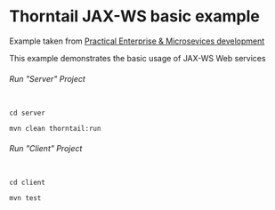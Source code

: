 Thorntail JAX-WS basic example
=====================================

Example taken from [Practical Enterprise & Microsevices development](http://www.itbuzzpress.com/ebooks/java-ee-7-development-on-wildfly.html)

This example demonstrates the basic usage of JAX-WS Web services 

###### Run "Server" Project
```shell

cd server 

mvn clean thorntail:run
```
###### Run "Client" Project
```shell

cd client

mvn test
```